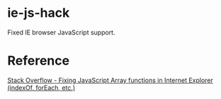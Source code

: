 # ie-js-hack
 Fixed IE browser JavaScript support.

# Reference
 [Stack Overflow - Fixing JavaScript Array functions in Internet Explorer (indexOf, forEach, etc.)](https://stackoverflow.com/questions/2790001/fixing-javascript-array-functions-in-internet-explorer-indexof-foreach-etc)
